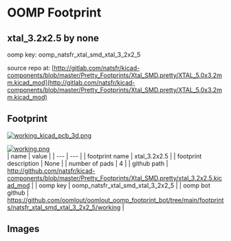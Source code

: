 # OOMP Footprint  
## xtal_3.2x2.5  by none  
  
oomp key: oomp_natsfr_xtal_smd_xtal_3_2x2_5  
  
source repo at: [http://gitlab.com/natsfr/kicad-components/blob/master/Pretty_Footprints/Xtal_SMD.pretty/XTAL_5.0x3.2mm.kicad_mod](http://gitlab.com/natsfr/kicad-components/blob/master/Pretty_Footprints/Xtal_SMD.pretty/XTAL_5.0x3.2mm.kicad_mod)  
## Footprint  
  
[![working_kicad_pcb_3d.png](working_kicad_pcb_3d_600.png)](working_kicad_pcb_3d.png)  
  
[![working.png](working_600.png)](working.png)  
| name | value | 
| --- | --- | 
| footprint name | xtal_3.2x2.5 | 
| footprint description | None | 
| number of pads | 4 | 
| github path | http://github.com/natsfr/kicad-components/blob/master/Pretty_Footprints/Xtal_SMD.pretty/xtal_3.2x2.5.kicad_mod | 
| oomp key | oomp_natsfr_xtal_smd_xtal_3_2x2_5 | 
| oomp bot github | https://github.com/oomlout/oomlout_oomp_footprint_bot/tree/main/footprints/natsfr_xtal_smd_xtal_3_2x2_5/working | 
## Images  
